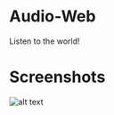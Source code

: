 # Audio-Web
Listen to the world!

# Screenshots
![alt text](https://github.com/Singularity-Coder/Audio-Web/tree/main/AudioWeb/blob/main/assets/ss1.png)
